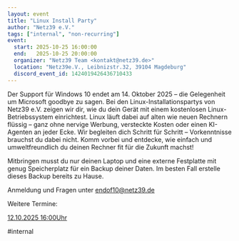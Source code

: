 ```yaml
---
layout: event
title: "Linux Install Party"
author: "Netz39 e.V."
tags: ["internal", "non-recurring"]
event:
  start: 2025-10-25 16:00:00 
  end:   2025-10-25 20:00:00 
  organizer: "Netz39 Team <kontakt@netz39.de>" 
  location: "Netz39e.V., Leibnizstr.32, 39104 Magdeburg"
  discord_event_id: 1424019426436710433
---
```

Der Support für Windows 10 endet am 14. Oktober 2025 – die Gelegenheit um Microsoft goodbye zu sagen. Bei den Linux-Installationspartys von Netz39 e.V. zeigen wir dir, wie du dein Gerät mit einem kostenlosen Linux-Betriebssystem einrichtest. Linux läuft dabei auf alten wie neuen Rechnern flüssig – ganz ohne nervige Werbung, versteckte Kosten oder einen KI-Agenten an jeder Ecke. Wir begleiten dich Schritt für Schritt – Vorkenntnisse brauchst du dabei nicht. Komm vorbei und entdecke, wie einfach und umweltfreundlich du deinen Rechner fit für die Zukunft machst!

Mitbringen musst du nur deinen Laptop und eine externe Festplatte mit genug Speicherplatz für ein Backup deiner Daten. Im besten Fall erstelle dieses Backup bereits zu Hause.

Anmeldung und Fragen unter endof10@netz39.de

Weitere Termine: 

[12.10.2025 16:00Uhr](https://www.netz39.de/events/2025/discord-event-1415406548922142741 )

#internal
<!-- event imported from discord manual changes may be overwritten -->
<!-- event imported from discord manual changes may be overwritten -->